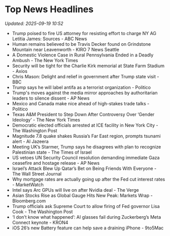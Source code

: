 # Top News Headlines

_Updated: 2025-09-19 10:52_

- Trump poised to fire US attorney for resisting effort to charge NY AG Letitia James: Sources - ABC News
- Human remains believed to be Travis Decker found on Grindstone Mountain near Leavenworth - KIRO 7 News Seattle
- A Domestic Violence Case in Rural Pennsylvania Ended in a Deadly Ambush - The New York Times
- Security will be tight for the Charlie Kirk memorial at State Farm Stadium - Axios
- Chris Mason: Delight and relief in government after Trump state visit - BBC
- Trump says he will label antifa as a terrorist organization - Politico
- Trump's moves against the media mirror approaches by authoritarian leaders to silence dissent - AP News
- Mexico and Canada make nice ahead of high-stakes trade talks - Politico
- Texas A&M President to Step Down After Controversy Over ‘Gender Ideology’ - The New York Times
- Democratic elected officials arrested at ICE facility in New York City - The Washington Post
- Magnitude 7.8 quake shakes Russia’s Far East region, prompts tsunami alert - Al Jazeera
- Meeting UK’s Starmer, Trump says he disagrees with plan to recognize Palestinian state - The Times of Israel
- US vetoes UN Security Council resolution demanding immediate Gaza ceasefire and hostage release - AP News
- Israel’s Attack Blew Up Qatar’s Bet on Being Friends With Everyone - The Wall Street Journal
- Why mortgage rates are actually going up after the Fed cut interest rates - MarketWatch
- Intel says Arc GPUs will live on after Nvidia deal - The Verge
- Asian Stocks Rise as Global Gauge Hits New Peak: Markets Wrap - Bloomberg.com
- Trump officials ask Supreme Court to allow firing of Fed governor Lisa Cook - The Washington Post
- ‘I don’t know what happened’: AI glasses fail during Zuckerberg’s Meta Connect keynote - KRON4
- iOS 26’s new Battery feature can help save a draining iPhone - 9to5Mac
